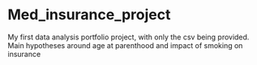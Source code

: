 # Med_insurance_project
My first data analysis portfolio project, with only the csv being provided. Main hypotheses around age at parenthood and impact of smoking on insurance
